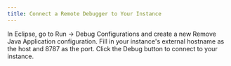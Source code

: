 ```yaml
---
title: Connect a Remote Debugger to Your Instance
---
```


In Eclipse, go to Run -> Debug Configurations and create a new Remove
Java Application configuration. Fill in your instance's external
hostname as the host and 8787 as the port. Click the Debug button to
connect to your instance.
